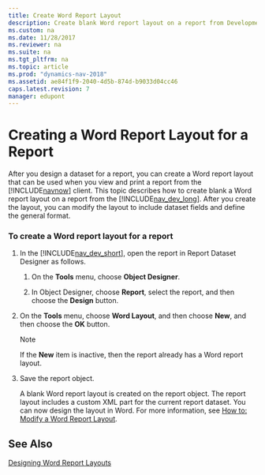 ```yaml
---
title: Create Word Report Layout
description: Create blank Word report layout on a report from Development Environment and modify the layout to include dataset fields and define a general format.
ms.custom: na
ms.date: 11/28/2017
ms.reviewer: na
ms.suite: na
ms.tgt_pltfrm: na
ms.topic: article
ms.prod: "dynamics-nav-2018"
ms.assetid: ae84f1f9-2040-4d5b-874d-b9033d04cc46
caps.latest.revision: 7
manager: edupont
---
```

# Creating a Word Report Layout for a Report
After you design a dataset for a report, you can create a Word report layout that can be used when you view and print a report from the [!INCLUDE[navnow](includes/navnow_md.md)] client. This topic describes how to create blank a Word report layout on a report from the [!INCLUDE[nav_dev_long](includes/nav_dev_long_md.md)]. After you create the layout, you can modify the layout to include dataset fields and define the general format.  
  
### To create a Word report layout for a report  
  
1. In the [!INCLUDE[nav_dev_short](includes/nav_dev_short_md.md)], open the report in Report Dataset Designer as follows.  
  
   1.  On the **Tools** menu, choose **Object Designer**.  
  
   2.  In Object Designer, choose **Report**, select the report, and then choose the **Design** button.  
  
2. On the **Tools** menu, choose **Word Layout**, and then choose **New**, and then choose the **OK** button.  
  
   > [!NOTE]  
   >  If the **New** item is inactive, then the report already has a Word report layout.  
  
3. Save the report object.  
  
   A blank Word report layout is created on the report object. The report layout includes a custom XML part for the current report dataset. You can now design the layout in Word. For more information, see [How to: Modify a Word Report Layout](How-to--Modify-a-Word-Report-Layout.md).  
  
## See Also  
 [Designing Word Report Layouts](Designing-Word-Report-Layouts.md)